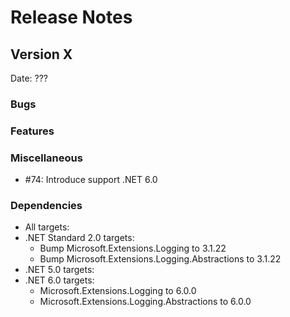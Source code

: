# Release Notes

## Version X

Date: ???

### Bugs

### Features

### Miscellaneous

- #74: Introduce support .NET 6.0

### Dependencies

- All targets:
- .NET Standard 2.0 targets:
  - Bump Microsoft.Extensions.Logging to 3.1.22
  - Bump Microsoft.Extensions.Logging.Abstractions to 3.1.22
- .NET 5.0 targets:
- .NET 6.0 targets:
  - Microsoft.Extensions.Logging to 6.0.0
  - Microsoft.Extensions.Logging.Abstractions to 6.0.0



